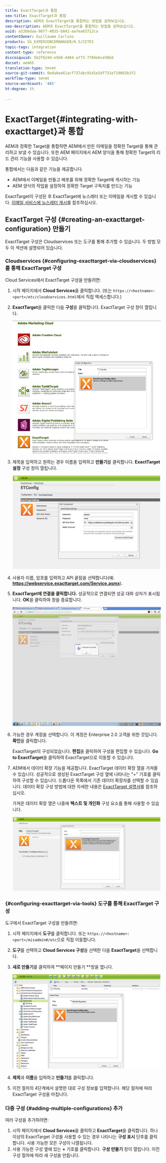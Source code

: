 ```yaml
---
title: ExactTarget과 통합
seo-title: ExactTarget과 통합
description: AEM과 ExactTarget을 통합하는 방법을 살펴보십시오.
seo-description: AEM과 ExactTarget을 통합하는 방법을 살펴보십시오.
uuid: a53bbdaa-98f7-4035-b842-aa7ea63712ca
contentOwner: Guillaume Carlino
products: SG_EXPERIENCEMANAGER/6.5/SITES
topic-tags: integration
content-type: reference
discoiquuid: 5b2f624d-e5b8-4484-a773-7784ebce58bd
docset: aem65
translation-type: tm+mt
source-git-commit: 0eda6ee61acf737abc91d1e5df731e719663b3f2
workflow-type: tm+mt
source-wordcount: '465'
ht-degree: 1%

---
```



# ExactTarget{#integrating-with-exacttarget}과 통합

AEM과 정확한 Target을 통합하면 AEM에서 만든 이메일을 정확한 Target을 통해 관리하고 보낼 수 있습니다. 또한 AEM 페이지에서 AEM 양식을 통해 정확한 Target의 리드 관리 기능을 사용할 수 있습니다.

통합에서는 다음과 같은 기능을 제공합니다.

* AEM에서 이메일을 만들고 배포를 위해 정확한 Target에 게시하는 기능
* AEM 양식의 작업을 설정하여 정확한 Target 구독자를 만드는 기능

ExactTarget이 구성된 후 ExactTarget에 뉴스레터 또는 이메일을 게시할 수 있습니다. [이메일 서비스에 뉴스레터 게시](/help/sites-authoring/personalization.md)를 참조하십시오.

## ExactTarget 구성 {#creating-an-exacttarget-configuration} 만들기

ExactTarget 구성은 Cloudservices 또는 도구를 통해 추가할 수 있습니다. 두 방법 모두 이 섹션에 설명되어 있습니다.

### Cloudservices {#configuring-exacttarget-via-cloudservices}를 통해 ExactTarget 구성

Cloud Services에서 ExactTarget 구성을 만들려면:

1. 시작 페이지에서 **Cloud Services**&#x200B;을 클릭합니다. (또는 `https://<hostname>:<port>/etc/cloudservices.html`에서 직접 액세스합니다.)
1. **ExactTarget**&#x200B;을 클릭한 다음 **구성**&#x200B;을 클릭합니다. ExactTarget 구성 창이 열립니다.

   ![chlimage_1-19](assets/chlimage_1-19.png)

1. 제목을 입력하고 원하는 경우 이름을 입력하고 **만들기**&#x200B;를 클릭합니다. **ExactTarget 설정** 구성 창이 열립니다.

   ![chlimage_1](assets/chlimage_1.jpeg)

1. 사용자 이름, 암호를 입력하고 API 끝점을 선택합니다(예: **https://webservice.exacttarget.com/Service.asmx**).
1. **ExactTarget에 연결을 클릭합니다.** 성공적으로 연결되면 성공 대화 상자가 표시됩니다. **OK**&#x200B;을 클릭하여 창을 종료합니다.

   ![chlimage_1-1](assets/chlimage_1-1.jpeg)

1. 가능한 경우 계정을 선택합니다. 이 계정은 Enterprise 2.0 고객을 위한 것입니다. **확인**&#x200B;을 클릭합니다.

   ExactTarget이 구성되었습니다. **편집**&#x200B;을 클릭하여 구성을 편집할 수 있습니다. **Go to ExactTarget**&#x200B;을 클릭하여 ExactTarget으로 이동할 수 있습니다.

1. AEM에서 데이터 확장 기능을 제공합니다. ExactTarget 데이터 확장 열을 가져올 수 있습니다. 성공적으로 생성된 ExactTarget 구성 옆에 나타나는 &quot;+&quot; 기호를 클릭하여 구성할 수 있습니다. 드롭다운 목록에서 기존 데이터 확장자를 선택할 수 있습니다. 데이터 확장 구성 방법에 대한 자세한 내용은 [ExactTarget 설명서](https://help.exacttarget.com/en/documentation/exacttarget/subscribers/data_extensions_and_data_relationships)를 참조하십시오.

   가져온 데이터 확장 열은 나중에 **텍스트 및 개인화** 구성 요소를 통해 사용할 수 있습니다.

   ![chlimage_1-2](assets/chlimage_1-2.jpeg)

### {#configuring-exacttarget-via-tools} 도구를 통해 ExactTarget 구성

도구에서 ExactTarget 구성을 만들려면:

1. 시작 페이지에서 **도구**&#x200B;를 클릭합니다. 또는 `https://<hostname>:<port>/misadmin#/etc`으로 직접 이동합니다.
1. **도구**&#x200B;를 선택하고 **Cloud Services 구성**&#x200B;을 선택한 다음 **ExactTarget**&#x200B;을 선택합니다.
1. **새로 만들기**&#x200B;를 클릭하여 **페이지 만들기 **창을 엽니다.

   ![chlimage_1-34](assets/chlimage_1-3.jpeg)

1. **제목**&#x200B;과 **이름**&#x200B;을 입력하고 **만들기**&#x200B;를 클릭합니다.
1. 이전 절차의 4단계에서 설명한 대로 구성 정보를 입력합니다. 해당 절차에 따라 ExactTarget 구성을 마칩니다.

### 다중 구성 {#adding-multiple-configurations} 추가

여러 구성을 추가하려면:

1. 시작 페이지에서 **Cloud Services**&#x200B;을 클릭하고 **ExactTarget**&#x200B;을 클릭합니다. 하나 이상의 ExactTarget 구성을 사용할 수 있는 경우 나타나는 **구성 표시** 단추를 클릭합니다. 사용 가능한 모든 구성이 나열됩니다.
1. 사용 가능한 구성 옆에 있는 **+** 기호를 클릭합니다. **구성 만들기** 창이 열립니다. 이전 구성 절차에 따라 새 구성을 만듭니다.